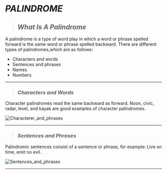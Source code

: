 # __*PALINDROME*__ 
>## __*What Is A Palindrome*__
<p>
A palindrome is a type of word play in which a word or phrase spelled forward is the same word or phrase spelled backward.
 There are different types of palindromes,which are as follows:

<!--ul-->
* Characters and words
* Sentences and phrases
* Names
* Numbers

---
>### __*Characters and Words*__
Character palindromes read the same backward as forward. Noon, civic, radar, level, and kayak are good examples of character palindromes.
<!--images-->
![Characterer_and_phrases](https://encrypted-tbn0.gstatic.com/images?q=tbn:ANd9GcRsofRZQ05gb31ZufOPvMKvV0zw1z4iHivULw&usqp=CAU)

---

>### __*Sentences and Phrases*__
Palindromic sentences consist of a sentence or phrase, for example: Live on time, emit no evil.
<!--images-->
![Sentences_and_phrases](https://contenthub-static.grammarly.com/blog/wp-content/uploads/2015/08/NEVER-ODD-OR-EVEN.jpg)

---
